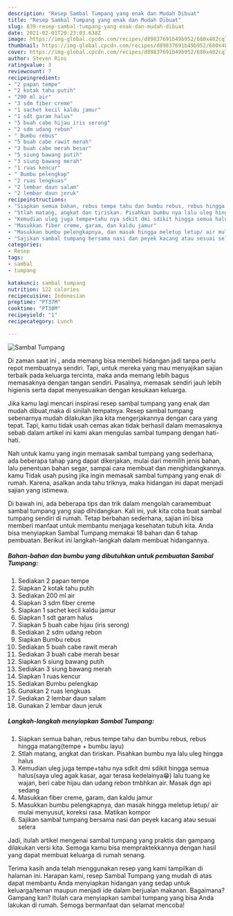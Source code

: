 ```yaml
---
description: "Resep Sambal Tumpang yang enak dan Mudah Dibuat"
title: "Resep Sambal Tumpang yang enak dan Mudah Dibuat"
slug: 839-resep-sambal-tumpang-yang-enak-dan-mudah-dibuat
date: 2021-02-01T20:23:03.638Z
image: https://img-global.cpcdn.com/recipes/d89837691b49b952/680x482cq70/sambal-tumpang-foto-resep-utama.jpg
thumbnail: https://img-global.cpcdn.com/recipes/d89837691b49b952/680x482cq70/sambal-tumpang-foto-resep-utama.jpg
cover: https://img-global.cpcdn.com/recipes/d89837691b49b952/680x482cq70/sambal-tumpang-foto-resep-utama.jpg
author: Steven Rios
ratingvalue: 3
reviewcount: 7
recipeingredient:
- "2 papan tempe"
- "2 kotak tahu putih"
- "200 ml air"
- "3 sdm fiber creme"
- "1 sachet kecil kaldu jamur"
- "1 sdt garam halus"
- "5 buah cabe hijau iris serong"
- "2 sdm udang rebon"
- " Bumbu rebus"
- "5 buah cabe rawit merah"
- "3 buah cabe merah besar"
- "5 siung bawang putih"
- "3 siung bawang merah"
- "1 ruas kencur"
- " Bumbu pelengkap"
- "2 ruas lengkuas"
- "2 lembar daun salam"
- "2 lembar daun jeruk"
recipeinstructions:
- "Siapkan semua bahan, rebus tempe tahu dan bumbu rebus, rebus hingga matang(tempe + bumbu layu)"
- "Stlah matang, angkat dan tiriskan. Pisahkan bumbu nya lalu uleg hingga halus"
- "Kemudian uleg juga tempe+tahu nya sdkit dmi sdikit hingga semua halus(saya uleg agak kasar, agar terasa kedelainya😁) lalu tuang ke wajan, beri cabe hijau dan udang rebon tmbhkan air. Masak dgn api sedang"
- "Masukkan fiber creme, garam, dan kaldu jamur"
- "Masukkan bumbu pelengkapnya, dan masak hingga meletup letup/ air mulai menyusut, koreksi rasa. Matikan kompor"
- "Sajikan sambal tumpang bersama nasi dan peyek kacang atau sesuai selera"
categories:
- Resep
tags:
- sambal
- tumpang

katakunci: sambal tumpang 
nutrition: 122 calories
recipecuisine: Indonesian
preptime: "PT37M"
cooktime: "PT30M"
recipeyield: "1"
recipecategory: Lunch

---
```



![Sambal Tumpang](https://img-global.cpcdn.com/recipes/d89837691b49b952/680x482cq70/sambal-tumpang-foto-resep-utama.jpg)

Di zaman  saat ini , anda memang bisa membeli hidangan jadi tanpa perlu repot membuatnya sendiri. Tapi, untuk mereka yang mau menyajikan sajian terbaik pada keluarga tercinta, maka anda memang lebih bagus memasaknya dengan tangan sendiri. Pasalnya, memasak sendiri jauh lebih higienis serta dapat menyesuaikan dengan kesukaan keluarga.

Jika kamu lagi mencari inspirasi resep sambal tumpang yang enak dan mudah dibuat,maka di sinilah tempatnya. Resep sambal tumpang  sebenarnya mudah dilakukan jika kita mengerjakannya dengan cara yang tepat. Tapi, kamu tidak usah cemas akan tidak berhasil dalam memasaknya 
sebab dalam artikel ini kami akan mengulas sambal tumpang dengan hati-hati.  



Nah untuk kamu yang ingin memasak sambal tumpang yang sederhana, ada beberapa tahap yang dapat dikerjakan, mulai dari memilih jenis bahan, lalu penentuan bahan segar, sampai cara membuat dan menghidangkannya. kamu Tidak usah pusing jika ingin memasak sambal tumpang yang enak di rumah. Karena, asalkan anda  tahu triknya, maka hidangan ini dapat menjadi sajian yang istimewa.

Di bawah ini, ada beberapa tips dan trik dalam mengolah caramembuat sambal tumpang yang siap dihidangkan. Kali ini, yuk kita coba buat sambal tumpang sendiri di rumah. Tetap berbahan sederhana, sajian ini bisa memberi manfaat untuk membantu menjaga kesehatan tubuh kita. Anda bisa menyiapkan Sambal Tumpang memakai 18 bahan dan 6 tahap pembuatan. Berikut ini langkah-langkah dalam membuat hidangannya.

<!--inarticleads1-->

##### Bahan-bahan dan bumbu yang dibutuhkan untuk pembuatan Sambal Tumpang:

1. Sediakan 2 papan tempe
1. Siapkan 2 kotak tahu putih
1. Sediakan 200 ml air
1. Siapkan 3 sdm fiber creme
1. Siapkan 1 sachet kecil kaldu jamur
1. Siapkan 1 sdt garam halus
1. Siapkan 5 buah cabe hijau (iris serong)
1. Sediakan 2 sdm udang rebon
1. Siapkan  Bumbu rebus
1. Sediakan 5 buah cabe rawit merah
1. Sediakan 3 buah cabe merah besar
1. Siapkan 5 siung bawang putih
1. Sediakan 3 siung bawang merah
1. Siapkan 1 ruas kencur
1. Sediakan  Bumbu pelengkap
1. Gunakan 2 ruas lengkuas
1. Sediakan 2 lembar daun salam
1. Gunakan 2 lembar daun jeruk




<!--inarticleads2-->

##### Langkah-langkah menyiapkan Sambal Tumpang:

1. Siapkan semua bahan, rebus tempe tahu dan bumbu rebus, rebus hingga matang(tempe + bumbu layu)
1. Stlah matang, angkat dan tiriskan. Pisahkan bumbu nya lalu uleg hingga halus
1. Kemudian uleg juga tempe+tahu nya sdkit dmi sdikit hingga semua halus(saya uleg agak kasar, agar terasa kedelainya😁) lalu tuang ke wajan, beri cabe hijau dan udang rebon tmbhkan air. Masak dgn api sedang
1. Masukkan fiber creme, garam, dan kaldu jamur
1. Masukkan bumbu pelengkapnya, dan masak hingga meletup letup/ air mulai menyusut, koreksi rasa. Matikan kompor
1. Sajikan sambal tumpang bersama nasi dan peyek kacang atau sesuai selera




Jadi, itulah artikel mengenai  sambal tumpang  yang praktis dan gampang dilakukan versi kita. Semoga kamu bisa mempraktekkannya dengan hasil yang dapat membuat keluarga di rumah senang. 

Terima kasih anda telah menggunakan resep yang kami tampilkan di halaman ini. Harapan kami, resep  Sambal Tumpang yang mudah di atas dapat membantu Anda menyiapkan hidangan yang sedap untuk keluarga/teman maupun menjadi ide dalam berjualan makanan. Bagaimana? Gampang kan? Itulah cara menyiapkan sambal tumpang yang bisa Anda lakukan di rumah. Semoga bermanfaat dan selamat mencoba!

